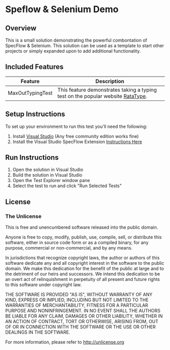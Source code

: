 # Speflow & Selenium Demo
## Overview
This is a small solution demonstrating the powerful combontation of SpecFlow & Selenium. This solution can be used as a template to start other projects or simply expanded upon to add additional functionality.

## Included Features
Feature | Description
------- | -------------
MaxOutTypingTest | This feature demonstrates taking a typing test on the popular website [RataType](https://www.ratatype.com/typing-test/).

## Setup Instructions
To set up your environment to run this test you'll need the following:
1. Install [Visual Studio](https://www.visualstudio.com/downloads/) (Any free community edition works fine)
1. Install the Visual Studio SpecFlow Extension [Instructions Here](https://msdn.microsoft.com/en-us/library/ff852054.aspx)

## Run Instructions
1. Open the solution in Visual Studio
1. Build the solution in Visual Studio
1. Open the Test Explorer window pane 
1. Select the test to run and click "Run Selected Tests"

## License
### The Unlicense
This is free and unencumbered software released into the public domain.

Anyone is free to copy, modify, publish, use, compile, sell, or
distribute this software, either in source code form or as a compiled
binary, for any purpose, commercial or non-commercial, and by any
means.

In jurisdictions that recognize copyright laws, the author or authors
of this software dedicate any and all copyright interest in the
software to the public domain. We make this dedication for the benefit
of the public at large and to the detriment of our heirs and
successors. We intend this dedication to be an overt act of
relinquishment in perpetuity of all present and future rights to this
software under copyright law.

THE SOFTWARE IS PROVIDED "AS IS", WITHOUT WARRANTY OF ANY KIND,
EXPRESS OR IMPLIED, INCLUDING BUT NOT LIMITED TO THE WARRANTIES OF
MERCHANTABILITY, FITNESS FOR A PARTICULAR PURPOSE AND NONINFRINGEMENT.
IN NO EVENT SHALL THE AUTHORS BE LIABLE FOR ANY CLAIM, DAMAGES OR
OTHER LIABILITY, WHETHER IN AN ACTION OF CONTRACT, TORT OR OTHERWISE,
ARISING FROM, OUT OF OR IN CONNECTION WITH THE SOFTWARE OR THE USE OR
OTHER DEALINGS IN THE SOFTWARE.

For more information, please refer to <http://unlicense.org>
